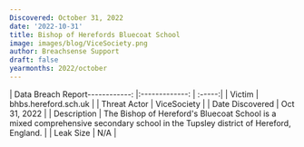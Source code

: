 ```yaml
---
Discovered: October 31, 2022
date: '2022-10-31'
title: Bishop of Herefords Bluecoat School
image: images/blog/ViceSociety.png
author: Breachsense Support
draft: false
yearmonths: 2022/october
---
```


| Data Breach Report------------:     |:-------------:    | :-----:|
| Victim      | bhbs.hereford.sch.uk      | 
| Threat Actor      | ViceSociety      | 
| Date Discovered      | Oct 31, 2022      | 
| Description      | The Bishop of Hereford's Bluecoat School is a mixed comprehensive secondary school in the Tupsley district of Hereford, England.       | 
| Leak Size      | N/A      | 

